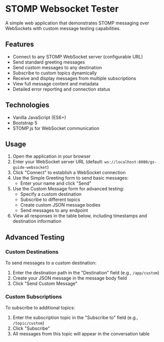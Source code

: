 # STOMP Websocket Tester

A simple web application that demonstrates STOMP messaging over WebSockets with custom message testing capabilities.

## Features

- Connect to any STOMP WebSocket server (configurable URL)
- Send standard greeting messages
- Send custom messages to any destination
- Subscribe to custom topics dynamically
- Receive and display messages from multiple subscriptions
- View full message content and metadata
- Detailed error reporting and connection status

## Technologies

- Vanilla JavaScript (ES6+)
- Bootstrap 5
- STOMP.js for WebSocket communication

## Usage

1. Open the application in your browser
2. Enter your WebSocket server URL (default: `ws://localhost:8080/gs-guide-websocket`)
3. Click "Connect" to establish a WebSocket connection
4. Use the Simple Greeting form to send basic messages:
   - Enter your name and click "Send"
5. Use the Custom Message form for advanced testing:
   - Specify a custom destination
   - Subscribe to different topics
   - Create custom JSON message bodies
   - Send messages to any endpoint
6. View all responses in the table below, including timestamps and destination information

## Advanced Testing

### Custom Destinations

To send messages to a custom destination:

1. Enter the destination path in the "Destination" field (e.g., `/app/custom`)
2. Create your JSON message in the message body field
3. Click "Send Custom Message"

### Custom Subscriptions

To subscribe to additional topics:

1. Enter the subscription topic in the "Subscribe to" field (e.g., `/topic/custom`)
2. Click "Subscribe"
3. All messages from this topic will appear in the conversation table
